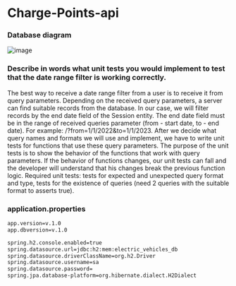# Charge-Points-api

### Database diagram
![image](https://user-images.githubusercontent.com/102662863/220786393-489162bd-8d9c-4905-bb85-6c30d6d20610.png)

### Describe in words what unit tests you would implement to test that the date range filter is working correctly.
The best way to receive a date range filter from a user is to receive it from query parameters. Depending on the received query parameters, a server can find suitable records from the database. In our case, we will filter records by the end date field of the Session entity. The end date field must be in the range of received queries parameter (from - start date, to - end date). For example: /?from=1/1/2022&to=1/1/2023. After we decide what query names and formats we will use and implement, we have to write unit tests for functions that use these query parameters. The purpose of the unit tests is to show the behavior of the functions that work with query parameters. If the behavior of functions changes, our unit tests can fall and the developer will understand that his changes break the previous function logic. Required unit tests: tests for expected and unexpected query format and type, tests for the existence of queries (need 2 queries with the suitable format to asserts true).


### application.properties
```bash
app.version=v.1.0
app.dbversion=v.1.0

spring.h2.console.enabled=true
spring.datasource.url=jdbc:h2:mem:electric_vehicles_db
spring.datasource.driverClassName=org.h2.Driver
spring.datasource.username=sa
spring.datasource.password=
spring.jpa.database-platform=org.hibernate.dialect.H2Dialect
```
